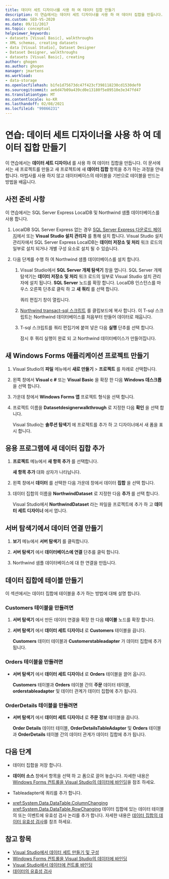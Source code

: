 ```yaml
---
title: 데이터 세트 디자이너를 사용 하 여 데이터 집합 만들기
description: 이 연습에서는 데이터 세트 디자이너를 사용 하 여 데이터 집합을 만듭니다. 새 프로젝트를 만들고 여기에 새 데이터 집합 항목을 추가 하는 프로세스를 이해 합니다.
ms.custom: SEO-VS-2020
ms.date: 09/11/2017
ms.topic: conceptual
helpviewer_keywords:
- datasets [Visual Basic], walkthroughs
- XML schemas, creating datasets
- data [Visual Studio], Dataset Designer
- Dataset Designer, walkthroughs
- datasets [Visual Basic], creating
author: ghogen
ms.author: ghogen
manager: jmartens
ms.workload:
- data-storage
ms.openlocfilehash: b1fe1d75673dc47f423cf398118230cd1530def0
ms.sourcegitcommit: ae6d47b09a439cd0e13180f5e89510e3e347fd47
ms.translationtype: MT
ms.contentlocale: ko-KR
ms.lasthandoff: 02/08/2021
ms.locfileid: "99866231"
---
```

# <a name="walkthrough-create-a-dataset-with-the-dataset-designer"></a>연습: 데이터 세트 디자이너을 사용 하 여 데이터 집합 만들기

이 연습에서는 **데이터 세트 디자이너** 를 사용 하 여 데이터 집합을 만듭니다. 이 문서에서는 새 프로젝트를 만들고 새 프로젝트에 새 **데이터 집합** 항목을 추가 하는 과정을 안내 합니다. 마법사를 사용 하지 않고 데이터베이스의 테이블을 기반으로 테이블을 만드는 방법을 배웁니다.

## <a name="prerequisites"></a>사전 준비 사항

이 연습에서는 SQL Server Express LocalDB 및 Northwind 샘플 데이터베이스를 사용 합니다.

1. LocalDB SQL Server Express 없는 경우 [SQL Server Express 다운로드 페이지](https://www.microsoft.com/sql-server/sql-server-editions-express)에서 또는 **Visual Studio 설치 관리자** 를 통해 설치 합니다. Visual Studio 설치 관리자에서 SQL Server Express LocalDB는 **데이터 저장소 및 처리** 워크 로드의 일부로 설치 되거나 개별 구성 요소로 설치 될 수 있습니다.

2. 다음 단계를 수행 하 여 Northwind 샘플 데이터베이스를 설치 합니다.

    1. Visual Studio에서 **SQL Server 개체 탐색기** 창을 엽니다. SQL Server 개체 탐색기는 **데이터 저장소 및 처리** 워크 로드의 일부로 Visual Studio 설치 관리자에 설치 됩니다. **SQL Server** 노드를 확장 합니다. LocalDB 인스턴스를 마우스 오른쪽 단추로 클릭 하 고 **새 쿼리** 를 선택 합니다.

       쿼리 편집기 창이 열립니다.

    2. [Northwind transact-sql 스크립트](https://github.com/MicrosoftDocs/visualstudio-docs/blob/master/docs/data-tools/samples/northwind.sql?raw=true) 를 클립보드에 복사 합니다. 이 T-sql 스크립트는 Northwind 데이터베이스를 처음부터 만들어 데이터로 채웁니다.

    3. T-sql 스크립트를 쿼리 편집기에 붙여 넣은 다음 **실행** 단추를 선택 합니다.

       잠시 후 쿼리 실행이 완료 되 고 Northwind 데이터베이스가 만들어집니다.

## <a name="create-a-new-windows-forms-application-project"></a>새 Windows Forms 애플리케이션 프로젝트 만들기

1. Visual Studio의 **파일** 메뉴에서 **새로 만들기** > **프로젝트** 를 차례로 선택합니다.

2. 왼쪽 창에서 **Visual c #** 또는 **Visual Basic** 을 확장 한 다음 **Windows 데스크톱** 을 선택 합니다.

3. 가운데 창에서 **Windows Forms 앱** 프로젝트 형식을 선택 합니다.

4. 프로젝트 이름을 **Datasetdesignerwalkthrough** 로 지정한 다음 **확인** 을 선택 합니다.

     Visual Studio는 **솔루션 탐색기** 에 프로젝트를 추가 하 고 디자이너에서 새 폼을 표시 합니다.

## <a name="add-a-new-dataset-to-the-application"></a>응용 프로그램에 새 데이터 집합 추가

1. **프로젝트** 메뉴에서 **새 항목 추가** 를 선택합니다.

     **새 항목 추가** 대화 상자가 나타납니다.

2. 왼쪽 창에서 **데이터** 를 선택한 다음 가운데 창에서 데이터 **집합** 을 선택 합니다.

3. 데이터 집합의 이름을 **NorthwindDataset** 로 지정한 다음 **추가** 를 선택 합니다.

     Visual Studio에서 **NorthwindDataset** 라는 파일을 프로젝트에 추가 하 고 **데이터 세트 디자이너** 에서 엽니다.

## <a name="create-a-data-connection-in-server-explorer"></a>서버 탐색기에서 데이터 연결 만들기

1. **보기** 메뉴에서 **서버 탐색기** 를 클릭합니다.

2. **서버 탐색기** 에서 **데이터베이스에 연결** 단추를 클릭 합니다.

3. Northwind 샘플 데이터베이스에 대 한 연결을 만듭니다.

## <a name="create-the-tables-in-the-dataset"></a>데이터 집합에 테이블 만들기

이 섹션에서는 데이터 집합에 테이블을 추가 하는 방법에 대해 설명 합니다.

### <a name="to-create-the-customers-table"></a>Customers 테이블을 만들려면

1. **서버 탐색기** 에서 만든 데이터 연결을 확장 한 다음 **테이블** 노드를 확장 합니다.

2. **서버 탐색기** 에서 **데이터 세트 디자이너** 로 **Customers** 테이블을 끕니다.

     **Customers** 데이터 테이블과 **Customerstableadapter** 가 데이터 집합에 추가 됩니다.

### <a name="to-create-the-orders-table"></a>Orders 테이블을 만들려면

- **서버 탐색기** 에서 **데이터 세트 디자이너** 로 **Orders** 테이블을 끌어 옵니다.

     **Customers** 테이블과 **Orders** 테이블 간의 **주문** 데이터 테이블, **orderstableadapter** 및 데이터 관계가 데이터 집합에 추가 됩니다.

### <a name="to-create-the-orderdetails-table"></a>OrderDetails 테이블을 만들려면

- **서버 탐색기** 에서 **데이터 세트 디자이너** 로 **주문 정보** 테이블을 끕니다.

     **Order Details** 데이터 테이블, **OrderDetailsTableAdapter** 및 **Orders** 테이블과 **OrderDetails** 테이블 간의 데이터 관계가 데이터 집합에 추가 됩니다.

## <a name="next-steps"></a>다음 단계

- 데이터 집합을 저장 합니다.

- **데이터 소스** 창에서 항목을 선택 하 고 폼으로 끌어 놓습니다. 자세한 내용은 [Windows Forms 컨트롤을 Visual Studio의 데이터에 바인딩](../data-tools/bind-windows-forms-controls-to-data-in-visual-studio.md)을 참조 하세요.

- Tableadapter에 쿼리를 추가 합니다.

- <xref:System.Data.DataTable.ColumnChanging> <xref:System.Data.DataTable.RowChanging> 데이터 집합에 있는 데이터 테이블의 또는 이벤트에 유효성 검사 논리를 추가 합니다. 자세한 내용은 [데이터 집합의 데이터 유효성 검사](../data-tools/validate-data-in-datasets.md)를 참조 하세요.

## <a name="see-also"></a>참고 항목

- [Visual Studio에서 데이터 세트 만들기 및 구성](../data-tools/create-and-configure-datasets-in-visual-studio.md)
- [Windows Forms 컨트롤을 Visual Studio의 데이터에 바인딩](../data-tools/bind-windows-forms-controls-to-data-in-visual-studio.md)
- [Visual Studio에서 데이터에 컨트롤 바인딩](../data-tools/bind-controls-to-data-in-visual-studio.md)
- [데이터의 유효성 검사](../data-tools/validate-data-in-datasets.md)
